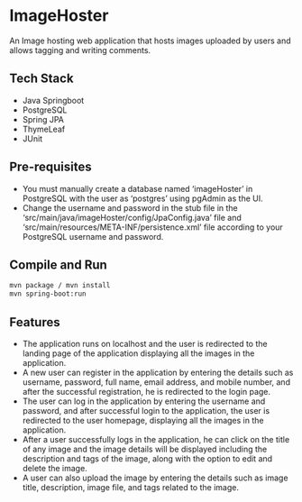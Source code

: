 # ImageHoster
An Image hosting web application that hosts images uploaded by users and allows tagging and writing comments.

## Tech Stack
- Java Springboot
- PostgreSQL
- Spring JPA
- ThymeLeaf
- JUnit

## Pre-requisites
- You must manually create a database named ‘imageHoster’ in PostgreSQL with the user as ‘postgres’ using pgAdmin as the UI.
- Change the username and password in the stub file in the ‘src/main/java/imageHoster/config/JpaConfig.java’ file and ‘src/main/resources/META-INF/persistence.xml’ file according to your PostgreSQL username and password. 

## Compile and Run
```bash
mvn package / mvn install
mvn spring-boot:run
```

## Features
- The application runs on localhost and the user is redirected to the landing page of the application displaying all the images in the application.
- A new user can register in the application by entering the details such as username, password, full name, email address, and mobile number, and after the successful registration, he is redirected to the login page.
- The user can log in the application by entering the username and password, and after successful login to the application, the user is redirected to the user homepage, displaying all the images in the application.
- After a user successfully logs in the application, he can click on the title of any image and the image details will be displayed including the description and tags of the image, along with the option to edit and delete the image.
- A user can also upload the image by entering the details such as image title, description, image file, and tags related to the image.
